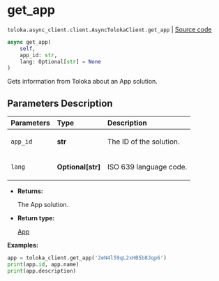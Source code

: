 # get_app
`toloka.async_client.client.AsyncTolokaClient.get_app` | [Source code](https://github.com/Toloka/toloka-kit/blob/v1.2.2/src/async_client/client.py#L0)

```python
async get_app(
    self,
    app_id: str,
    lang: Optional[str] = None
)
```

Gets information from Toloka about an App solution.

## Parameters Description

| Parameters | Type | Description |
| :----------| :----| :-----------|
`app_id`|**str**|<p>The ID of the solution.</p>
`lang`|**Optional\[str\]**|<p>ISO 639 language code.</p>

* **Returns:**

  The App solution.

* **Return type:**

  [App](toloka.client.app.App.md)

**Examples:**


```python
app = toloka_client.get_app('2eN4l59qL2xHB5b8Jqp6')
print(app.id, app.name)
print(app.description)
```
